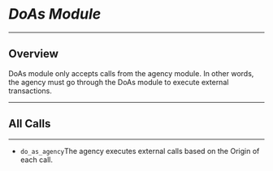 # ***DoAs Module***
***
## Overview
DoAs module only accepts calls from the agency module.
In other words, the agency must go through the DoAs module to execute external transactions.
***
## All Calls
***
* `do_as_agency`The agency executes external calls based on the Origin of each call.

